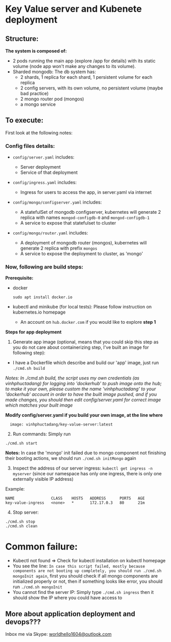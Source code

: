 # Key Value server and Kubenete deployment

## Structure:

**The system is composed of:**
- 2 pods running the main app (explore /app for details) with its static volume (node app won't make any changes to its volume).
- Sharded mongodb:
  The db system has:
  - 2 shards, 1 replica for each shard, 1 persistent volume for each replica
  - 2 config servers, with its own volume, no persistent volume (maybe bad practice)
  - 2 mongo router pod (mongos)
  - a mongo service

## To execute:
First look at the following notes:
### Config files details:

- ``config/server.yaml`` includes:
  - Server deployment
  - Service of that deployment

- ``config/ingress.yaml`` includes:
  - Ingress for users to access the app, in server.yaml via internet

- ``config/mongo/configserver.yaml`` includes:
  - A statefulSet of mongodb configserver, kubernetes will generate 2 replica with names ``mongod-configdb-0`` and ``mongod-configdb-1``
  - A service to expose that statefulset to cluster
- ``config/mongo/router.yaml`` includes:
  - A deployment of mongodb router (mongos), kubernetes will generate 2 replica with prefix ``mongos``
  - A service to expose the deployment to cluster, as 'mongo'
### Now, following are build steps:
**Prerequisite:**
- docker

  ``sudo apt install docker.io``

- kubectl and minikube (for local tests):
  Please follow instruction on kubernetes.io homepage

  - An account on ``hub.docker.com`` if you would like to explore **step 1**

**Steps for app deployment**
1. Generate app image (optional, means that you could skip this step as you do not care about containerizing step, I've built an image for following step):
  - I have a Dockerfile which describe and build our 'app' image, just run ``./cmd.sh build``

  *Notes: In ./cmd.sh build, the script uses my own credentials (as vinhphuctadang) for logging into 'dockerhub' to push image onto the hub; to make it your own, please custom the name 'vinhphuctadang' to your 'dockerhub' account in order to have the built image pushed, and if you made changes, you should then edit config/server.yaml for correct image which matches your built image*


  **Modify config/server.yaml if you build your own image, at the line where**
```
  image: vinhphuctadang/key-value-server:latest
```
2. Run commands:
Simply run
```
./cmd.sh start
```

**Notes:** In case the 'mongo' init failed due to mongo component not finishing their booting actions, we should run ``./cmd.sh initMongo`` again

3. Inspect the address of our server ingress:
  ``kubectl get ingress -n myserver`` (since our namespace has only one ingress, there is only one externally visible IP address)

Example:
```
NAME                CLASS    HOSTS   ADDRESS      PORTS   AGE
key-value-ingress   <none>   *       172.17.0.3   80      21m
```
4. Stop server:
```
./cmd.sh stop
./cmd.sh clean
```
# Common failure:
- Kubectl not found => Check for kubectl installation on kubectl homepage
- You see the line:
``In case this script failed, mostly because components are not booting up completely, you should run ./cmd.sh mongoInit again``, first you should check if all mongo components are initialized properly or not, then if something looks like error, you should run ``./cmd.sh mongoInit``
- You cannot find the server IP:
Simply type ``./cmd.sh ingress`` then it should show the IP where you could have access to 

## More about application deployment and devops???
Inbox me via Skype: worldhello1604@outlook.com
